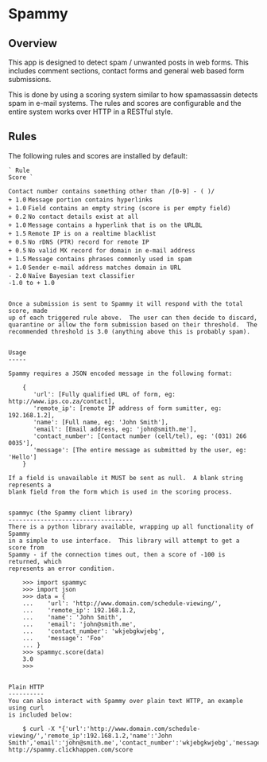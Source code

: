 Spammy
======

Overview
--------
This app is designed to detect spam / unwanted posts in web forms.  This
includes comment sections, contact forms and general web based form
submissions.

This is done by using a scoring system similar to how spamassassin detects spam
in e-mail systems.  The rules and scores are configurable and the entire system
works over HTTP in a RESTful style.


Rules
-----

The following rules and scores are installed by default:

```````````````````````````````````````````````````````````````````````````````
` Rule                                                                  Score `
```````````````````````````````````````````````````````````````````````````````
` Contact number contains something other than /[0-9] - ( )/            + 1.0 `
` Message portion contains hyperlinks                                   + 1.0 `
` Field contains an empty string (score is per empty field)             + 0.2 `
` No contact details exist at all                                       + 1.0 `
` Message contains a hyperlink that is on the URLBL                     + 1.5 `
` Remote IP is on a realtime blacklist                                  + 0.5 `
` No rDNS (PTR) record for remote IP                                    + 0.5 `
` No valid MX record for domain in e-mail address                       + 1.5 `
` Message contains phrases commonly used in spam                        + 1.0 `
` Sender e-mail address matches domain in URL                           - 2.0 `
` Naïve Bayesian text classifier                                -1.0 to + 1.0 `
```````````````````````````````````````````````````````````````````````````````

Once a submission is sent to Spammy it will respond with the total score, made
up of each triggered rule above.  The user can then decide to discard,
quarantine or allow the form submission based on their threshold.  The
recommended threshold is 3.0 (anything above this is probably spam).


Usage
-----

Spammy requires a JSON encoded message in the following format:

    {
       'url': [Fully qualified URL of form, eg: http://www.ips.co.za/contact],
       'remote_ip': [remote IP address of form sumitter, eg: 192.168.1.2],
       'name': [Full name, eg: 'John Smith'],
       'email': [Email address, eg: 'john@smith.me'],
       'contact_number': [Contact number (cell/tel), eg: '(031) 266 0035'], 
       'message': [The entire message as submitted by the user, eg: 'Hello']
    }

If a field is unavailable it MUST be sent as null.  A blank string represents a
blank field from the form which is used in the scoring process.


spammyc (the Spammy client library)
-----------------------------------
There is a python library available, wrapping up all functionality of Spammy
in a simple to use interface.  This library will attempt to get a score from
Spammy - if the connection times out, then a score of -100 is returned, which
represents an error condition.

    >>> import spammyc
    >>> import json
    >>> data = {
    ...    'url': 'http://www.domain.com/schedule-viewing/',
    ...    'remote_ip': 192.168.1.2,
    ...    'name': 'John Smith',
    ...    'email': 'john@smith.me',
    ...    'contact_number': 'wkjebgkwjebg', 
    ...    'message': 'Foo'
    ... }
    >>> spammyc.score(data)
    3.0
    >>>


Plain HTTP
----------
You can also interact with Spammy over plain text HTTP, an example using curl
is included below:

    $ curl -X "{'url':'http://www.domain.com/schedule-viewing/','remote_ip':192.168.1.2,'name':'John Smith','email':'john@smith.me','contact_number':'wkjebgkwjebg','message':'Foo'}" http://spammy.clickhappen.com/score
